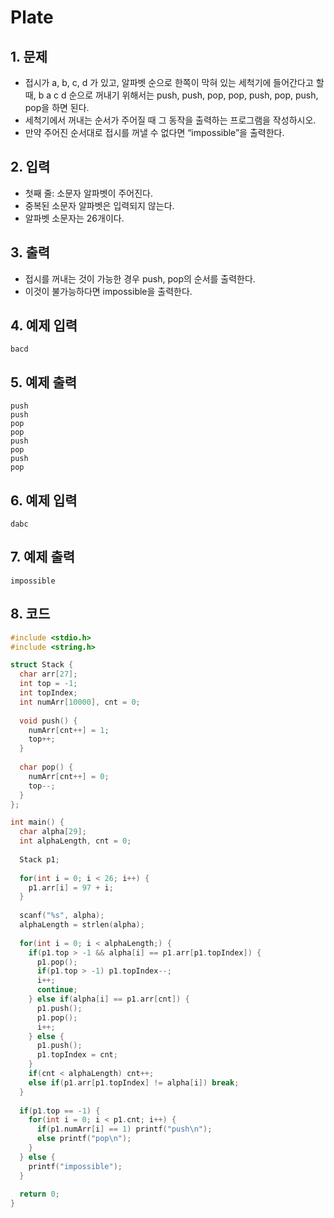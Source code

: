 # Plate #

## 1. 문제
- 접시가 a, b, c, d 가 있고, 알파벳 순으로 한쪽이 막혀 있는 세척기에 들어간다고 할 때, b a c d 순으로 꺼내기 위해서는 push, push, pop, pop, push, pop, push, pop을 하면 된다.
- 세척기에서 꺼내는 순서가 주어질 때 그 동작을 출력하는 프로그램을 작성하시오.
- 만약 주어진 순서대로 접시를 꺼낼 수 없다면 “impossible”을 출력한다.

## 2. 입력
- 첫째 줄: 소문자 알파벳이 주어진다.
- 중복된 소문자 알파벳은 입력되지 않는다.
- 알파벳 소문자는 26개이다.  

## 3. 출력
- 접시를 꺼내는 것이 가능한 경우 push, pop의 순서를 출력한다.
- 이것이 불가능하다면 impossible을 출력한다.  

## 4. 예제 입력
```
bacd
```

## 5. 예제 출력
```
push
push
pop
pop
push
pop
push
pop
```

## 6. 예제 입력

```
dabc
```

## 7. 예제 출력

```
impossible
```

## 8. 코드

```c++
#include <stdio.h>
#include <string.h>

struct Stack {
  char arr[27];
  int top = -1;
  int topIndex;
  int numArr[10000], cnt = 0;
  
  void push() {
    numArr[cnt++] = 1;
    top++;
  }
  
  char pop() {
    numArr[cnt++] = 0;
    top--;
  }
};

int main() {
  char alpha[29];
  int alphaLength, cnt = 0;
  
  Stack p1;
  
  for(int i = 0; i < 26; i++) {
    p1.arr[i] = 97 + i;
  }
  
  scanf("%s", alpha);
  alphaLength = strlen(alpha);
  
  for(int i = 0; i < alphaLength;) {
    if(p1.top > -1 && alpha[i] == p1.arr[p1.topIndex]) {
      p1.pop();
      if(p1.top > -1) p1.topIndex--;
      i++;
      continue;
    } else if(alpha[i] == p1.arr[cnt]) {
      p1.push();
      p1.pop();
      i++;
    } else {
      p1.push();
      p1.topIndex = cnt;
    }
    if(cnt < alphaLength) cnt++;
    else if(p1.arr[p1.topIndex] != alpha[i]) break;
  }
  
  if(p1.top == -1) {
    for(int i = 0; i < p1.cnt; i++) {
      if(p1.numArr[i] == 1) printf("push\n");
      else printf("pop\n");
    }
  } else {
    printf("impossible");
  }
   
  return 0;
}
```
